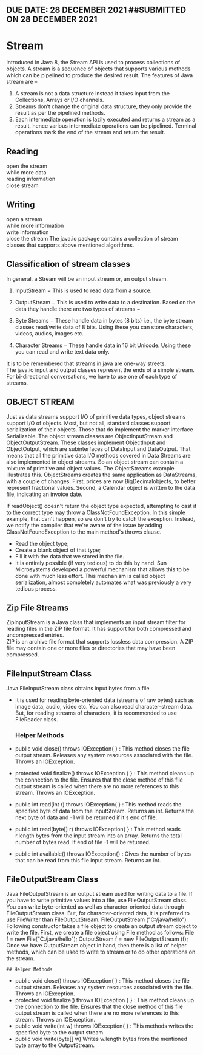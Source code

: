 ## DUE DATE: 28 DECEMBER 2021     ##SUBMITTED ON 28 DECEMBER 2021
 
 
 
 # Stream
 
 Introduced in Java 8, the Stream API is used to process collections of objects. A stream is a sequence of objects that supports various methods which can be pipelined to produce the desired result.
The features of Java stream are –

1. A stream is not a data structure instead it takes input from the Collections, Arrays or I/O channels.
2. Streams don’t change the original data structure, they only provide the result as per the pipelined methods.
3. Each intermediate operation is lazily executed and returns a stream as a result, hence various intermediate operations can be pipelined. Terminal operations mark the end of the stream and return the result.

## Reading
<div>open the stream
<div>while more data
<div> reading information
<div>close stream
  
  
 ## Writing 
<div>open a stream
<div>while more information
<div>write information
<div>close the stream
The java.io package contains a collection of stream classes that supports above mentioned algorithms.
  
 ## Classification of stream classes 
  In general, a Stream will be an input stream or, an output stream.

1. InputStream − This is used to read data from a source.
2. OutputStream − This is used to write data to a destination.
Based on the data they handle there are two types of streams −

1. Byte Streams − These handle data in bytes (8 bits) i.e., the byte stream classes read/write data of 8 bits. Using these you can store characters, videos, audios, images etc.
2. Character Streams − These handle data in 16 bit Unicode. Using these you can read and write text data only.
  
 <div> It is to be remembered that streams in java are one-way streets.
 <div>  The java.io input and output classes represent the ends of a simple stream.
 <div >For bi-directional conversations, we have to use one of each type of streams.
   
   ## OBJECT STREAM
   Just as data streams support I/O of primitive data types, object streams support I/O of objects. Most, but not all, standard classes support serialization of their objects. Those that do implement the marker interface Serializable. 
   The object stream classes are ObjectInputStream and ObjectOutputStream. These classes implement ObjectInput and ObjectOutput, which are subinterfaces of DataInput and DataOutput. That means that all the primitive data I/O methods covered in Data Streams are also implemented in object streams. 
   So an object stream can contain a mixture of primitive and object values.  The ObjectStreams example illustrates this. ObjectStreams creates the same application as DataStreams, with a couple of changes. 
   First, prices are now BigDecimalobjects, to better represent fractional values. Second, a Calendar object is written to the data file, indicating an invoice date.

   If readObject() doesn't return the object type expected, attempting to cast it to the correct type may throw a ClassNotFoundException. In this simple example, that can't happen, so we don't try to catch the exception. Instead, we notify the compiler that we're aware of the issue by adding ClassNotFoundException to the main method's throws clause.

 
 * Read the object type;
 * Create a blank object of that type;
 * Fill it with the data that we stored in the file.
 * It is entirely possible (if very tedious) to do this by hand. Sun Microsystems developed a powerful mechanism that allows this to be done with much less effort. This mechanism is called object serialization, almost completely automates what was previously a very tedious process.
  
  
  ## Zip File Streams
  <div>   ZipInputStream is a Java class that implements an input stream filter for reading files in the ZIP file format. It has support for both compressed and uncompressed entries. 
  <div>    ZIP is an archive file format that supports lossless data compression. A ZIP file may contain one or more files or directories that may have been compressed.
    
    
  ## FileInputStream Class
  Java FileInputStream class obtains input bytes from a file
  * It is used for reading byte-oriented data (streams of raw bytes) such as image data, audio, video etc. You can also read character-stream data. But, for reading streams of characters, it is recommended to use FileReader
    class. 
    
    ### Helper Methods
   * public void close() throws IOException{ } : This method closes the file output stream. Releases any system resources associated with the file. Throws an IOException.

   * protected void finalize() throws IOException { } : This method cleans up the connection to the file. Ensures that the close method of this file output stream is called when there are no more references to this stream. Throws an IOException.

   *  public int read(int r) throws IOException{ } : This method reads the specified byte of data from the InputStream. Returns an int. Returns the next byte of data and -1 will be returned if it's end of file.

   *  public int read(byte[] r) throws IOException{ } : This method reads r.length bytes from the input stream into an array. Returns the total number of bytes read. If end of file -1 will be returned.

   *  public int available() throws IOException{} : Gives the number of bytes that can be read from this file input stream. Returns an int.
    
    
    
  ## FileOutputStream Class
  Java FileOutputStream is an output stream used for writing data to a file.
  If you have to write primitive values into a file, use FileOutputStream class. You can write byte-oriented as well as character-oriented data through FileOutputStream class. But, for character-oriented data, it is preferred to use FileWriter
  than FileOutputStream.
   FileOutputStream ("C:/java/hello") Following constructor takes a file object to create an output stream object to write the file. 
   First, we create a file object using File method as follows: File f = new File("C:/java/hello"); OutputStream f = new FileOutputStream (f); Once we have OutputStream object in hand, then there is a list of helper methods, which can be used to write to stream or to do other operations on the stream.
    
    ## Helper Methods
   * public void close() throws IOException{ } : This method closes the file output stream. Releases any system resources associated with the file. Throws an IOException.
   * protected void finalize() throws IOException { } : This method cleans up the connection to the file. Ensures that the close method of this file output stream is called when there are no more references to this stream. Throws an IOException.
   * public void write(int w) throws IOException{ } : This methods writes the specified byte to the output stream.
   * public void write(byte[] w) Writes w.length bytes from the mentioned byte array to the OutputStream.


    
  
